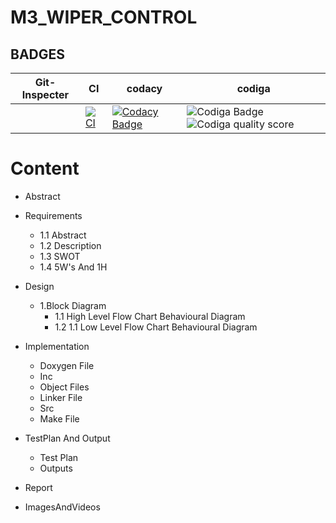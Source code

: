 # M3_WIPER_CONTROL

## BADGES

|Git-Inspecter| CI| codacy|  codiga|
---|---|---|---|
||[![CI](https://github.com/Bobburianil/M3_WIPER_CONTROL_SYSTEM/actions/workflows/main.yml/badge.svg)](https://github.com/Bobburianil/M3_WIPER_CONTROL_SYSTEM/actions/workflows/main.yml)|[![Codacy Badge](https://app.codacy.com/project/badge/Grade/cd8306dc040d4498af0d913d3c4cd751)](https://www.codacy.com/gh/Bobburianil/M3_WIPER_CONTROL_SYSTEM/dashboard?utm_source=github.com&amp;utm_medium=referral&amp;utm_content=Bobburianil/M3_WIPER_CONTROL_SYSTEM&amp;utm_campaign=Badge_Grade)|![Codiga Badge](https://api.codiga.io/project/33377/status/svg)![Codiga quality score](https://api.codiga.io/project/33377/score/svg)|


# **Content**
- Abstract

- Requirements
   - 1.1 Abstract
   - 1.2 Description
   - 1.3 SWOT
   - 1.4 5W's And 1H

- Design
   - 1.Block Diagram
     - 1.1 High Level Flow Chart Behavioural Diagram
     - 1.2 1.1 Low Level Flow Chart Behavioural Diagram

- Implementation
   - Doxygen File
   - Inc
   - Object Files
   - Linker File
   - Src
   - Make File

- TestPlan And Output
  - Test Plan
  - Outputs
  
- Report

- ImagesAndVideos
